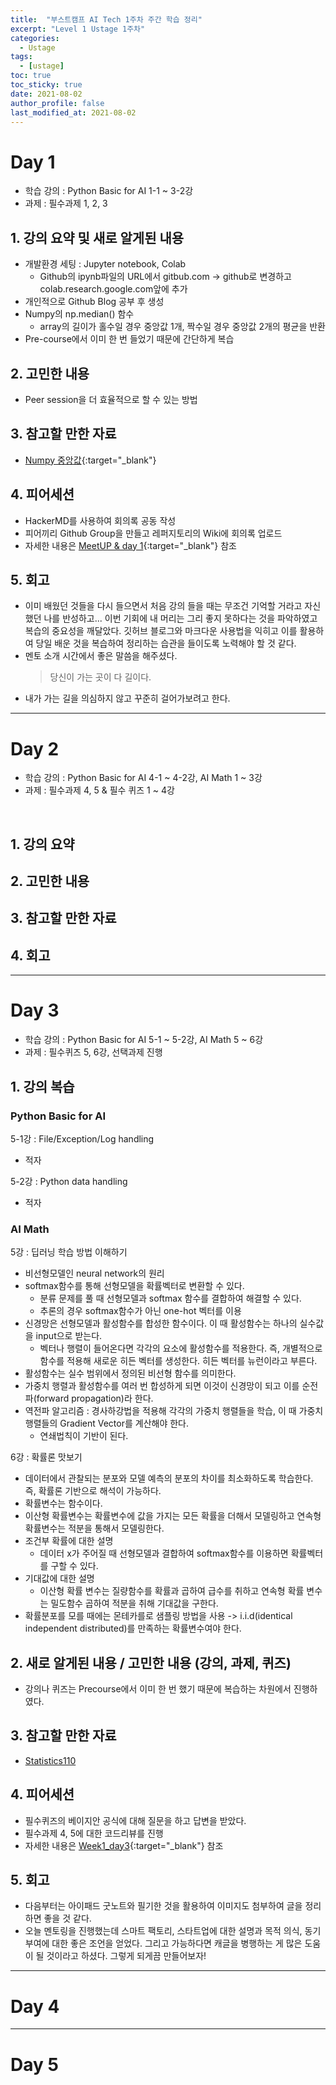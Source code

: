 ```yaml
---
title:  "부스트캠프 AI Tech 1주차 주간 학습 정리"
excerpt: "Level 1 Ustage 1주차"
categories:
  - Ustage
tags:
  - [ustage]
toc: true
toc_sticky: true
date: 2021-08-02
author_profile: false
last_modified_at: 2021-08-02
---
```

**Day 1**
===

- 학습 강의 : Python Basic for AI 1-1 ~ 3-2강
- 과제 : 필수과제 1, 2, 3  

## 1. 강의 요약 및 새로 알게된 내용
- 개발환경 세팅 : Jupyter notebook, Colab 
  - Github의 ipynb파일의 URL에서 gitbub.com -> github로 변경하고 colab.research.google.com앞에 추가
- 개인적으로 Github Blog 공부 후 생성
- Numpy의 np.median() 함수
  - array의 길이가 홀수일 경우 중앙값 1개, 짝수일 경우 중앙값 2개의 평균을 반환
- Pre-course에서 이미 한 번 들었기 때문에 간단하게 복습

## 2. 고민한 내용
- Peer session을 더 효율적으로 할 수 있는 방법

## 3. 참고할 만한 자료
- [Numpy 중앙값](https://mindscale.kr/course/basic-stat-python/3/){:target="_blank"}

## 4. 피어세션
- HackerMD를 사용하여 회의록 공동 작성
- 피어끼리 Github Group을 만들고 레퍼지토리의 Wiki에 회의록 업로드
- 자세한 내용은 [MeetUP & day 1](https://github.com/round26/round26/wiki/Week1-Day1){:target="_blank"} 참조

## 5. 회고
- 이미 배웠던 것들을 다시 들으면서 처음 강의 들을 때는 무조건 기억할 거라고 자신했던 나를 반성하고... 이번 기회에 내 머리는 그리 좋지 못하다는 것을 파악하였고 복습의 중요성을 깨달았다. 깃허브 블로그와 마크다운 사용법을 익히고 이를 활용하여 당일 배운 것을 복습하여 정리하는 습관을 들이도록 노력해야 할 것 같다.
- 멘토 소개 시간에서 좋은 말씀을 해주셨다.
  > 당신이 가는 곳이 다 길이다.  
- 내가 가는 길을 의심하지 않고 꾸준히 걸어가보려고 한다.

---

**Day 2**
===

- 학습 강의 : Python Basic for AI 4-1 ~ 4-2강, AI Math 1 ~ 3강
- 과제 : 필수과제 4, 5 & 필수 퀴즈 1 ~ 4강 
<br>

## 1. 강의 요약
## 2. 고민한 내용
## 3. 참고할 만한 자료
## 4. 회고
---

**Day 3**
===

- 학습 강의 : Python Basic for AI 5-1 ~ 5-2강, AI Math 5 ~ 6강
- 과제 : 필수퀴즈 5, 6강, 선택과제 진행

## 1. 강의 복습
### Python Basic for AI
5-1강 : File/Exception/Log handling
- 적자    

5-2강 : Python data handling
- 적자

### AI Math
5강 : 딥러닝 학습 방법 이해하기
- 비선형모델인 neural network의 원리
- softmax함수를 통해 선형모델을 확률벡터로 변환할 수 있다.
  - 분류 문제를 풀 때 선형모델과 softmax 함수를 결합하여 해결할 수 있다.
  - 추론의 경우 softmax함수가 아닌 one-hot 벡터를 이용
- 신경망은 선형모델과 활성함수를 합성한 함수이다. 이 때 활성함수는 하나의 실수값을 input으로 받는다.
  - 벡터나 행렬이 들어온다면 각각의 요소에 활성함수를 적용한다. 즉, 개별적으로 함수를 적용해 새로운 히든 벡터를 생성한다. 히든 벡터를 뉴런이라고 부른다. 
- 활성함수는 실수 범위에서 정의된 비선형 함수를 의미한다.
- 가중치 행렬과 활성함수를 여러 번 합성하게 되면 이것이 신경망이 되고 이를 순전파(forward propagation)라 한다.
- 역전파 알고리즘 : 경사하강법을 적용해 각각의 가중치 행렬들을 학습, 이 때 가중치 행렬들의 Gradient Vector를 계산해야 한다.
  - 연쇄법칙이 기반이 된다.  

6강 : 확률론 맛보기
- 데이터에서 관찰되는 분포와 모델 예측의 분포의 차이를 최소화하도록 학습한다. 즉, 확률론 기반으로 해석이 가능하다.
- 확률변수는 함수이다.
- 이산형 확률변수는 확률변수에 값을 가지는 모든 확률을 더해서 모델링하고 연속형 확률변수는 적분을 통해서 모델링한다. 
- 조건부 확률에 대한 설명
  - 데이터 x가 주어질 때 선형모델과 결합하여 softmax함수를 이용하면 확률벡터를 구할 수 있다.
- 기대값에 대한 설명
  - 이산형 확률 변수는 질량함수를 확률과 곱하여 급수를 취하고 연속형 확률 변수는 밀도함수 곱하여 적분을 취해 기대값을 구한다.
- 확률분포를 모를 때에는 몬테카를로 샘플링 방법을 사용 -> i.i.d(identical independent distributed)를 만족하는 확률변수여야 한다. 

## 2. 새로 알게된 내용 / 고민한 내용 (강의, 과제, 퀴즈)
- 강의나 퀴즈는 Precourse에서 이미 한 번 했기 때문에 복습하는 차원에서 진행하였다.  

## 3. 참고할 만한 자료
- [Statistics110](https://www.boostcourse.org/ai152/joinLectures/195039)

## 4. 피어세션
- 필수퀴즈의 베이지안 공식에 대해 질문을 하고 답변을 받았다.
- 필수과제 4, 5에 대한 코드리뷰를 진행
- 자세한 내용은 [Week1_day3](https://github.com/round26/round26/wiki/Week-1-Day-3){:target="_blank"} 참조

## 5. 회고
- 다음부터는 아이패드 굿노트와 필기한 것을 활용하여 이미지도 첨부하여 글을 정리하면 좋을 것 같다.
- 오늘 멘토링을 진행했는데 스마트 팩토리, 스타트업에 대한 설명과 목적 의식, 동기 부여에 대한 좋은 조언을 얻었다. 그리고 가능하다면 캐글을 병행하는 게 많은 도움이 될 것이라고 하셨다. 그렇게 되게끔 만들어보자!

---

**Day 4**
===

---

**Day 5**
===
